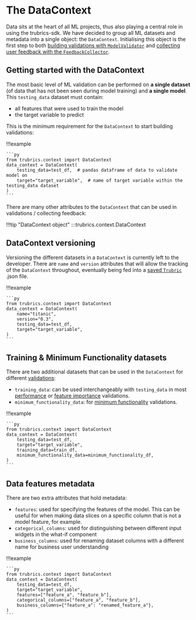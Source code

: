 # The DataContext

Data sits at the heart of all ML projects, thus also playing a central role in using the trubrics-sdk. We have decided to group all ML datasets and metadata into a single object: the `DataContext`. Initialising this object is the first step to both [building validations with `ModelValidator`](validations.md) and [collecting user feedback with the `FeedbackCollector`](feedback.md).

## Getting started with the DataContext
The most basic level of ML validation can be performed on **a single dataset** (of data that has not been seen during model training) and **a single model**. This `testing_data` dataset must contain:

- all features that were used to train the model
- the target variable to predict

This is the minimum requirement for the `DataContext` to start building validations:

!!!example

    ```py
    from trubrics.context import DataContext
    data_context = DataContext(
        testing_data=test_df,  # pandas dataframe of data to validate model on
        target="target_variable",  # name of target variable within the testing_data dataset
    )
    ```

There are many other attributes to the `DataContext` that can be used in validations / collecting feedback:

!!!tip "DataContext object"
    :::trubrics.context.DataContext

## DataContext versioning
Versioning the different datasets in a `DataContext` is currently left to the developer. There are `name` and `version` attributes that will allow the tracking of the `DataContext` throughout, eventually being fed into a [saved `Trubric`](save_trubric.md) .json file.

!!!example

    ```py
    from trubrics.context import DataContext
    data_context = DataContext(
        name="titanic",
        version="0.3",
        testing_data=test_df,
        target="target_variable",
    )
    ```

## Training & Minimum Functionality datasets
There are two additional datasets that can be used in the `DataContext` for different [validations](validations.md):

- `training_data`: can be used interchangeably with `testing_data` in most [performance](validations.md#performance) or [feature importance](validations.md#feature-importance) validations. 
- `minimum_functionality_data`: for [minimum functionality](validations.md#minimum-functionality) validations.

!!!example

    ```py
    from trubrics.context import DataContext
    data_context = DataContext(
        testing_data=test_df,
        target="target_variable",
        training_data=train_df,
        minimum_functionality_data=minimum_functionality_df,
    )
    ```

## Data features metadata
There are two extra attributes that hold metadata:

- `features`: used for specifying the features of the model. This can be useful for when making data slices on a specific column that is not a model feature, for example.
- `categorical_columns`: used for distinguishing between different input widgets in the what-if component
- `business_columns`: used for renaming dataset columns with a different name for business user understanding

!!!example

    ```py
    from trubrics.context import DataContext
    data_context = DataContext(
        testing_data=test_df,
        target="target_variable",
        features=["feature_a", "feature_b"],
        categorical_columns=["feature_a", "feature_b"],
        business_columns={"feature_a": "renamed_feature_a"},
    )
    ```
